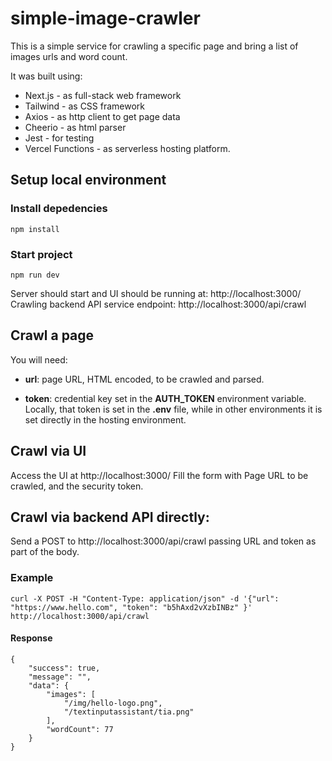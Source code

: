 # simple-image-crawler


This is a simple service for crawling a specific page and bring a list of images urls and word count.

It was built using:
- Next.js - as full-stack web framework
- Tailwind - as CSS framework
- Axios - as http client to get page data
- Cheerio - as html parser
- Jest - for testing
- Vercel Functions - as serverless hosting platform.

## Setup local environment
### Install depedencies
```
npm install
```

### Start project
```
npm run dev
```

Server should start and UI should be running at: http://localhost:3000/
Crawling backend API service endpoint: http://localhost:3000/api/crawl


## Crawl a page
You will need:
- **url**: page URL, HTML encoded, to be crawled and parsed.
  
- **token**: credential key set in the **AUTH_TOKEN** environment variable. Locally, that token is set in the **.env** file, while in other environments it is set directly in the hosting environment.

## Crawl via UI
Access the UI at http://localhost:3000/
Fill the form with Page URL to be crawled, and the security token.

## Crawl via backend API directly:
Send a POST to http://localhost:3000/api/crawl passing URL and token as part of the body.

### Example
```
curl -X POST -H "Content-Type: application/json" -d '{"url": "https://www.hello.com", "token": "b5hAxd2vXzbINBz" }' http://localhost:3000/api/crawl
```
#### Response
```
{
    "success": true,
    "message": "",
    "data": {
        "images": [
            "/img/hello-logo.png",
            "/textinputassistant/tia.png"
        ],
        "wordCount": 77
    }
}
```
